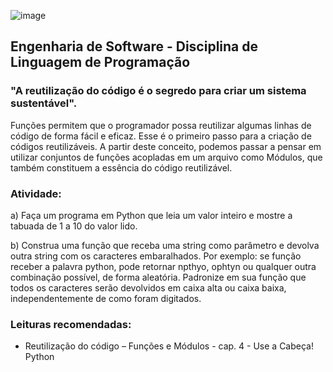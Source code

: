  ![image](https://user-images.githubusercontent.com/98756562/186251383-f232b8c5-aa76-42c1-a363-b1393557f691.png)

## Engenharia de Software - Disciplina de Linguagem de Programação



### "A reutilização do código é o segredo para criar um sistema sustentável".

Funções permitem que o programador possa reutilizar algumas linhas de código de forma fácil e eficaz. Esse é o primeiro passo para a criação de códigos reutilizáveis. A partir deste conceito, podemos passar a pensar em utilizar conjuntos de funções acopladas em um arquivo como Módulos, que também constituem a essência do código reutilizável.

### Atividade:

a) Faça um programa em Python que leia um valor inteiro e mostre a tabuada de 1 a 10 do valor lido.

b) Construa uma função que receba uma string como parâmetro e devolva outra string com os caracteres embaralhados. Por exemplo: se função receber a palavra python, pode retornar npthyo, ophtyn ou qualquer outra combinação possível, de forma aleatória. Padronize em sua função que todos os caracteres serão devolvidos em caixa alta ou caixa baixa, independentemente de como foram digitados.

### Leituras recomendadas:

* Reutilização do código – Funções e Módulos - cap. 4 - Use a Cabeça! Python
